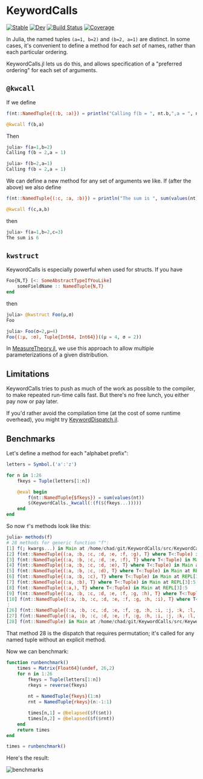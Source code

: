# KeywordCalls

[![Stable](https://img.shields.io/badge/docs-stable-blue.svg)](https://cscherrer.github.io/KeywordCalls.jl/stable)
[![Dev](https://img.shields.io/badge/docs-dev-blue.svg)](https://cscherrer.github.io/KeywordCalls.jl/dev)
[![Build Status](https://github.com/cscherrer/KeywordCalls.jl/workflows/CI/badge.svg)](https://github.com/cscherrer/KeywordCalls.jl/actions)
[![Coverage](https://codecov.io/gh/cscherrer/KeywordCalls.jl/branch/master/graph/badge.svg)](https://codecov.io/gh/cscherrer/KeywordCalls.jl)


In Julia, the named tuples `(a=1, b=2)` and `(b=2, a=1)` are distinct. In some cases, it's convenient to define a method for each _set_ of names, rather than each particular ordering. 

KeywordCalls.jl lets us do this, and allows specification of a "preferred ordering" for each set of arguments.

## `@kwcall`

If we define
```julia
f(nt::NamedTuple{(:b, :a)}) = println("Calling f(b = ", nt.b,",a = ", nt.a, ")")

@kwcall f(b,a)
```

Then

```julia
julia> f(a=1,b=2)
Calling f(b = 2,a = 1)

julia> f(b=2,a=1)
Calling f(b = 2,a = 1)
```

We can define a new method for any set of arguments we like. If (after the above) we also define

```julia
f(nt::NamedTuple{(:c, :a, :b)}) = println("The sum is ", sum(values(nt)))

@kwcall f(c,a,b)
```

then

```julia
julia> f(a=1,b=2,c=3)
The sum is 6
```

## `kwstruct`

KeywordCalls is especially powerful when used for structs. If you have
```julia
Foo{N,T} [<: SomeAbstractTypeIfYouLike]
    someFieldName :: NamedTuple{N,T}
end
```

then

```julia
julia> @kwstruct Foo(μ,σ)
Foo

julia> Foo(σ=2,μ=4)
Foo{(:μ, :σ), Tuple{Int64, Int64}}((μ = 4, σ = 2))
```

In [MeasureTheory.jl](https://github.com/cscherrer/MeasureTheory.jl), we use this approach to allow multiple parameterizations of a given distribution.



## Limitations

KeywordCalls tries to push as much of the work as possible to the compiler, to make repeated run-time calls fast. But there's no free lunch, you either pay now or pay later.

If you'd rather avoid the compilation time (at the cost of some runtime overhead), you might try [KeywordDispatch.jl](https://github.com/simonbyrne/KeywordDispatch.jl).

## Benchmarks

Let's define a method for each "alphabet prefix":
```julia
letters = Symbol.('a':'z')

for n in 1:26
    fkeys = Tuple(letters[1:n])

    @eval begin
        f(nt::NamedTuple{$fkeys}) = sum(values(nt))
        $(KeywordCalls._kwcall(:(f($(fkeys...)))))
    end
end
```

So now `f`'s methods look like this:
```julia
julia> methods(f)
# 28 methods for generic function "f":
[1] f(; kwargs...) in Main at /home/chad/git/KeywordCalls/src/KeywordCalls.jl:52
[2] f(nt::NamedTuple{(:a, :b, :c, :d, :e, :f, :g), T} where T<:Tuple) in Main at REPL[3]:5
[3] f(nt::NamedTuple{(:a, :b, :c, :d, :e, :f), T} where T<:Tuple) in Main at REPL[3]:5
[4] f(nt::NamedTuple{(:a, :b, :c, :d, :e), T} where T<:Tuple) in Main at REPL[3]:5
[5] f(nt::NamedTuple{(:a, :b, :c, :d), T} where T<:Tuple) in Main at REPL[3]:5
[6] f(nt::NamedTuple{(:a, :b, :c), T} where T<:Tuple) in Main at REPL[3]:5
[7] f(nt::NamedTuple{(:a, :b), T} where T<:Tuple) in Main at REPL[3]:5
[8] f(nt::NamedTuple{(:a,), T} where T<:Tuple) in Main at REPL[3]:5
[9] f(nt::NamedTuple{(:a, :b, :c, :d, :e, :f, :g, :h), T} where T<:Tuple) in Main at REPL[3]:5
[10] f(nt::NamedTuple{(:a, :b, :c, :d, :e, :f, :g, :h, :i), T} where T<:Tuple) in Main at REPL[3]:5
⋮
[26] f(nt::NamedTuple{(:a, :b, :c, :d, :e, :f, :g, :h, :i, :j, :k, :l, :m, :n, :o, :p, :q, :r, :s, :t, :u, :v, :w, :x, :y), T} where T<:Tuple) in Main at REPL[3]:5
[27] f(nt::NamedTuple{(:a, :b, :c, :d, :e, :f, :g, :h, :i, :j, :k, :l, :m, :n, :o, :p, :q, :r, :s, :t, :u, :v, :w, :x, :y, :z), T} where T<:Tuple) in Main at REPL[3]:5
[28] f(nt::NamedTuple) in Main at /home/chad/git/KeywordCalls/src/KeywordCalls.jl:50
```

That method 28 is the dispatch that requires permutation; it's called for any named tuple without an explicit method.

Now we can benchmark:
```julia
function runbenchmark()
    times = Matrix{Float64}(undef, 26,2)
    for n in 1:26
        fkeys = Tuple(letters[1:n])
        rkeys = reverse(fkeys)
        
        nt = NamedTuple{fkeys}(1:n)
        rnt = NamedTuple{rkeys}(n:-1:1)

        times[n,1] = @belapsed($f($nt))
        times[n,2] = @belapsed($f($rnt))
    end
    return times
end

times = runbenchmark()
```

Here's the result:

![benchmarks](https://user-images.githubusercontent.com/1184449/116616679-d2abef00-a8f1-11eb-9507-0af267fa37cb.png)
